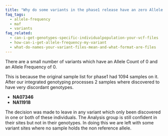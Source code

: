 ```yaml
---
title: "Why do some variants in the phase1 release have an zero Allele Frequency?"
faq_tags:
  - allele-frequency
  - maf
  - variants
faq_related:
  - can-i-get-genotypes-specific-individualpopulation-your-vcf-files
  - how-can-i-get-allele-frequency-my-variant
  - what-do-names-your-variant-files-mean-and-what-format-are-files
---
```

                    
 There are a small number of variants which have an Allele Count of 0 and an Allele Frequency of 0.

 This is because the original sample list for phase1 had 1094 samples on it. After our integrated genotyping processes 2 samples where discovered to have very discordant genotypes.

* **NA07346**  
* **NA11918**

 The decision was made to leave in any variant which only been discovered in one or both of these individuals. The Analysis group is still confident in their sites but not in their genotypes. In doing this we are left with some variant sites where no sample holds the non reference allele.
